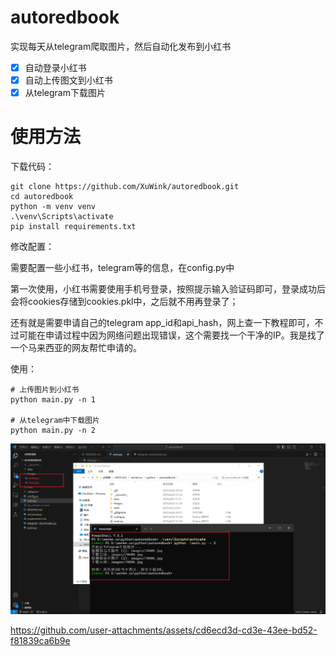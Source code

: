 # autoredbook

实现每天从telegram爬取图片，然后自动化发布到小红书

* [X]  自动登录小红书
* [X]  自动上传图文到小红书
* [X]  从telegram下载图片

# 使用方法

下载代码：

```shell
git clone https://github.com/XuWink/autoredbook.git
cd autoredbook
python -m venv venv
.\venv\Scripts\activate
pip install requirements.txt
```

修改配置：

需要配置一些小红书，telegram等的信息，在config.py中

第一次使用，小红书需要使用手机号登录，按照提示输入验证码即可，登录成功后会将cookies存储到cookies.pkl中，之后就不用再登录了；

还有就是需要申请自己的telegram app_id和api_hash，网上查一下教程即可，不过可能在申请过程中因为网络问题出现错误，这个需要找一个干净的IP。我是找了一个马来西亚的网友帮忙申请的。

使用：

```shell
# 上传图片到小红书
python main.py -n 1

# 从telegram中下载图片
python main.py -n 2
```

![1750598770085](data/README/1750598770085.png)

https://github.com/user-attachments/assets/cd6ecd3d-cd3e-43ee-bd52-f81839ca6b9e
